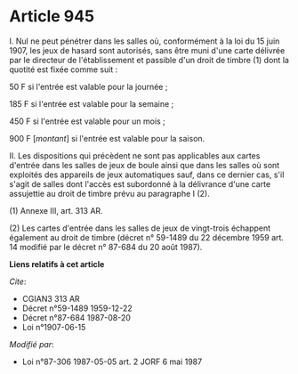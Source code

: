 # Article 945

I. Nul ne peut pénétrer dans les salles où, conformément à la loi du 15 juin 1907, les jeux de hasard sont autorisés, sans
être muni d'une carte délivrée par le directeur de l'établissement et passible d'un droit de timbre (1) dont la quotité est
fixée comme suit :

50 F si l'entrée est valable pour la journée ;

185 F si l'entrée est valable pour la semaine ;

450 F si l'entrée est valable pour un mois ;

900 F [*montant*] si l'entrée est valable pour la saison.

II. Les dispositions qui précèdent ne sont pas applicables aux cartes d'entrée dans les salles de jeux de boule ainsi que
dans les salles où sont exploités des appareils de jeux automatiques sauf, dans ce dernier cas, s'il s'agit de salles dont
l'accès est subordonné à la délivrance d'une carte assujettie au droit de timbre prévu au paragraphe I (2).

(1) Annexe III, art. 313 AR.

(2) Les cartes d'entrée dans les salles de jeux de vingt-trois échappent également au droit de timbre (décret n° 59-1489 du
22 décembre 1959 art. 14 modifié par le décret n° 87-684 du 20 août 1987).

**Liens relatifs à cet article**

_Cite_:

  - CGIAN3 313 AR
  - Décret n°59-1489 1959-12-22
  - Décret n°87-684 1987-08-20
  - Loi n°1907-06-15

_Modifié par_:

  - Loi n°87-306 1987-05-05 art. 2 JORF 6 mai 1987

